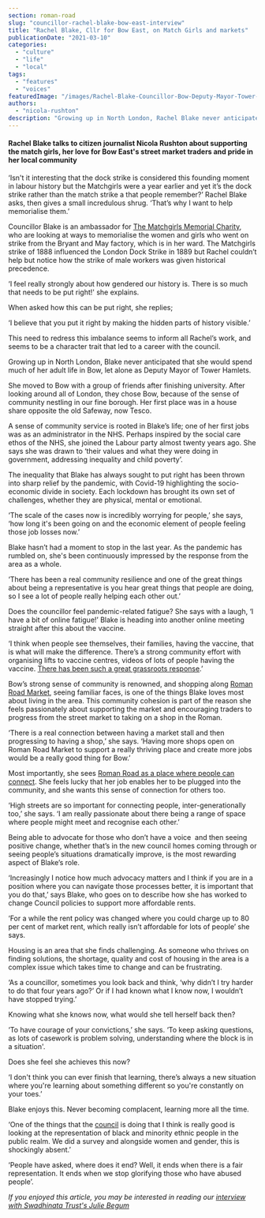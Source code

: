 ```yaml
---
section: roman-road
slug: "councillor-rachel-blake-bow-east-interview"
title: "Rachel Blake, Cllr for Bow East, on Match Girls and markets"
publicationDate: "2021-03-10"
categories: 
  - "culture"
  - "life"
  - "local"
tags: 
  - "features"
  - "voices"
featuredImage: "/images/Rachel-Blake-Councillor-Bow-Deputy-Mayor-Tower-Hamlets.jpg"
authors: 
  - "nicola-rushton"
description: "Growing up in North London, Rachel Blake never anticipated that she would spend much of her adult life in Bow, as Councillor for Bow East and now Deputy Mayor of Tower Hamlets."
---
```


#### Rachel Blake talks to citizen journalist **Nicola Rushton** about supporting the match girls, her love for Bow East's street market traders and pride in her local community

‘Isn't it interesting that the dock strike is considered this founding moment in labour history but the Matchgirls were a year earlier and yet it’s the dock strike rather than the match strike a that people remember?’ Rachel Blake asks, then gives a small incredulous shrug. ‘That’s why I want to help memorialise them.’

Councillor Blake is an ambassador for [The Matchgirls Memorial Charity](https://romanroadlondon.com/sarah-chapman-matchstick-girl-campaign-memorial/), who are looking at ways to memorialise the women and girls who went on strike from the Bryant and May factory, which is in her ward. The Matchgirls strike of 1888 influenced the London Dock Strike in 1889 but Rachel couldn’t help but notice how the strike of male workers was given historical precedence. 

‘I feel really strongly about how gendered our history is. There is so much that needs to be put right!' she explains.

When asked how this can be put right, she replies;

‘I believe that you put it right by making the hidden parts of history visible.’

This need to redress this imbalance seems to inform all Rachel’s work, and seems to be a character trait that led to a career with the council.

Growing up in North London, Blake never anticipated that she would spend much of her adult life in Bow, let alone as Deputy Mayor of Tower Hamlets. 

She moved to Bow with a group of friends after finishing university. After looking around all of London, they chose Bow, because of the sense of community nestling in our fine borough. Her first place was in a house share opposite the old Safeway, now Tesco. 

A sense of community service is rooted in Blake’s life; one of her first jobs was as an administrator in the NHS. Perhaps inspired by the social care ethos of the NHS, she joined the Labour party almost twenty years ago. She says she was drawn to ‘their values and what they were doing in government, addressing inequality and child poverty’.

The inequality that Blake has always sought to put right has been thrown into sharp relief by the pandemic, with Covid-19 highlighting the socio-economic divide in society. Each lockdown has brought its own set of challenges, whether they are physical, mental or emotional. 

‘The scale of the cases now is incredibly worrying for people,’ she says, ‘how long it's been going on and the economic element of people feeling those job losses now.’ 

Blake hasn’t had a moment to stop in the last year. As the pandemic has rumbled on, she's been continuously impressed by the response from the area as a whole. 

‘There has been a real community resilience and one of the great things about being a representative is you hear great things that people are doing, so I see a lot of people really helping each other out.’

Does the councillor feel pandemic-related fatigue? She says with a laugh, ‘I have a bit of online fatigue!’ Blake is heading into another online meeting straight after this about the vaccine.

‘I think when people see themselves, their families, having the vaccine, that is what will make the difference. There’s a strong community effort with organising lifts to vaccine centres, videos of lots of people having the vaccine. [There has been such a great grassroots response](https://romanroadlondon.com/massingham-chemist-sinclairs-pharmacy-covid-19/).’

Bow’s strong sense of community is renowned, and shopping along [Roman Road Market](https://romanroadlondon.com/market/), seeing familiar faces, is one of the things Blake loves most about living in the area. This community cohesion is part of the reason she feels passionately about supporting the market and encouraging traders to progress from the street market to taking on a shop in the Roman. 

‘There is a real connection between having a market stall and then progressing to having a shop,’ she says. ‘Having more shops open on Roman Road Market to support a really thriving place and create more jobs would be a really good thing for Bow.’

Most importantly, she sees [Roman Road as a place where people can connect](https://romanroadlondon.com/best-roman-road-photos/). She feels lucky that her job enables her to be plugged into the community, and she wants this sense of connection for others too.

‘High streets are so important for connecting people, inter-generationally too,’ she says. ‘I am really passionate about there being a range of space where people might meet and recognise each other.’

Being able to advocate for those who don’t have a voice  and then seeing positive change, whether that’s in the new council homes coming through or seeing people’s situations dramatically improve, is the most rewarding aspect of Blake’s role. 

‘Increasingly I notice how much advocacy matters and I think if you are in a position where you can navigate those processes better, it is important that you do that,’ says Blake, who goes on to describe how she has worked to change Council policies to support more affordable rents. 

‘For a while the rent policy was changed where you could charge up to 80 per cent of market rent, which really isn’t affordable for lots of people’ she says.

Housing is an area that she finds challenging. As someone who thrives on finding solutions, the shortage, quality and cost of housing in the area is a complex issue which takes time to change and can be frustrating.

‘As a councillor, sometimes you look back and think, ‘why didn’t I try harder to do that four years ago?’ Or if I had known what I know now, I wouldn’t have stopped trying.’

Knowing what she knows now, what would she tell herself back then?

‘To have courage of your convictions,’ she says. ‘To keep asking questions, as lots of casework is problem solving, understanding where the block is in a situation'.

Does she feel she achieves this now?

‘I don't think you can ever finish that learning, there’s always a new situation where you're learning about something different so you're constantly on your toes.’

Blake enjoys this. Never becoming complacent, learning more all the time. 

‘One of the things that the [council](https://www.towerhamlets.gov.uk/Home.aspx) is doing that I think is really good is looking at the representation of black and minority ethnic people in the public realm. We did a survey and alongside women and gender, this is shockingly absent.’

‘People have asked, where does it end? Well, it ends when there is a fair representation. It ends when we stop glorifying those who have abused people’.

_If you enjoyed this article, you may be interested in reading our [interview with Swadhinata Trust's Julie Begum](https://romanroadlondon.com/julie-begum-swadhinata-trust-interview/)_
